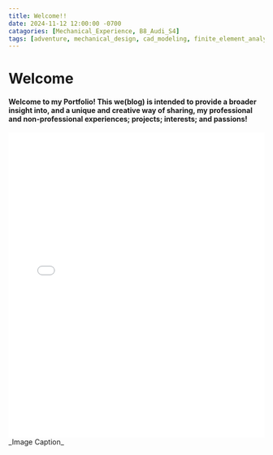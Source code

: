 ```yaml
---
title: Welcome!!
date: 2024-11-12 12:00:00 -0700
catagories: [Mechanical_Experience, B8_Audi_S4]
tags: [adventure, mechanical_design, cad_modeling, finite_element_analysis, rapid_prototyping, 3d_printing, product_development, solid_mechanics, thermal_analysis, technical_drawings, robotics, automation, mechatronics, systems_integration, project_management, team_collaboration, sustainable_engineering, manufacturing_processes, material_science, design_optimization, failure_analysis, automotive_engineering, aerospace_engineering, energy_systems, electronics_integration, research_and_development, engineering_software, innovation, problem-solving, engineering_simulations]        #Lower Case
---
```


# Welcome

#### Welcome to my Portfolio! This we(blog) is intended to provide a broader insight into, and a unique and creative way of sharing, my professional and non-professional experiences; projects; interests; and passions!

<iframe src="/assets/pdfs/sample.pdf" width="100%" height="600px" frameborder="0"></iframe>
_Image Caption_